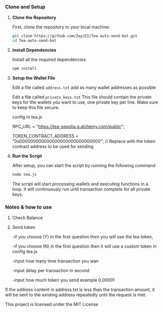 ### Clone and Setup

1. **Clone the Repository**

   First, clone the repository to your local machine:

   ```bash
   git clone https://github.com/ZayJII/Tea-auto-send-bot.git
   cd Tea-auto-send-bot
   ```

2. **Install Dependencies**

   Install all the required dependencies:

   ```bash
   npm install
   ```

3. **Setup the Wallet File**

   Edit a file called `address.txt` add as many wallet addresses as possible 

   Edit a file called `private_keys.txt` This file should contain the private keys for the wallets you want to use, one private key per line. Make sure to keep this file secure.

   config in tea.js
   
   RPC_URL = "https://tea-sepolia.g.alchemy.com/public";
   
   TOKEN_CONTRACT_ADDRESS = "0x000000000000000000000000000000"; // Replace with the token contract address to be used for sending


5. **Run the Script**

   After setup, you can start the script by running the following command:

   ```bash
   node tea.js
   ```

   The script will start processing wallets and executing functions in a loop. It will continuously run until transaction complete for all private keys.

### Notes & how to use
  1. Check Balance
  2. Send token
 
     -if you choose (Y) in the first question then you will use the tea token,
     
     -if you choose (N) in the first question then it will use a custom token in config tea.js
     
     -input how many time transaction you wan
     
     -input delay per transaction in second
     
     -input how much token you send example 0.00001
      
  
  If the address content in address.txt is less than the transaction amount, it will be sent to the existing address repeatedly until the request is met.



  This project is licensed under the MIT License
